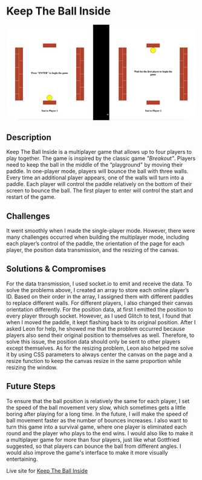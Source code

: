# Keep The Ball Inside
![Preview](https://github.com/Sonnyyy77/abc-student-repo/blob/master/projects/project-C/i_gif.GIF)

## Description
Keep The Ball Inside is a multiplayer game that allows up to four players to play together. The game is inspired by the classic game *"Breakout"*. Players need to keep the ball in the middle of the “playground" by moving their paddle. In one-player mode, players will bounce the ball with three walls. Every time an additional player appears, one of the walls will turn into a paddle. Each player will control the paddle relatively on the bottom of their screen to bounce the ball.  The first player to enter will control the start and restart of the game.

## Challenges
It went smoothly when I made the single-player mode. However, there were many challenges occurred when building the multiplayer mode, including each player’s control of the paddle, the orientation of the page for each player, the position data transmission, and the resizing of the canvas.

## Solutions & Compromises
For the data transmission, I used socket.io to emit and receive the data. To solve the problems above, I created an array to store each online player’s ID. Based on their order in the array, I assigned them with different paddles to replace different walls. For different players, I also changed their canvas orientation differently. For the position data, at first I emitted the position to every player through socket. However, as I used Glitch to test, I found that when I moved the paddle, it kept flashing back to its original position. After I asked Leon for help, he showed me that the problem occurred because players also send their original position to themselves as well. Therefore, to solve this issue, the position data should only be sent to other players except themselves. As for the resizing problem, Leon also helped me solve it by using CSS parameters to always center the canvas on the page and a resize function to keep the canvas resize in the same proportion while resizing the window.

## Future Steps
To ensure that the ball position is relatively the same for each player, I set the speed of the ball movement very slow, which sometimes gets a little boring after playing for a long time. In the future, I will make the speed of ball movement faster as the number of bounces increases. I also want to turn this game into a survival game, where one player is eliminated each round and the player who plays to the end wins. I would also like to make it a multiplayer game for more than four players, just like what Gottfried suggested, so that players can bounce the ball from different angles. I would also improve the game's interface to make it more visually entertaining.

Live site for [Keep The Ball Inside](https://sonny-breakout-test2.glitch.me/)
